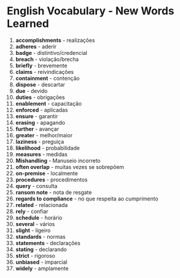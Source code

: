 # English Vocabulary - New Words Learned

1. **accomplishments** - realizações  
2. **adheres** - aderir  
3. **badge** - distintivo/credencial  
4. **breach** - violação/brecha  
5. **briefly** - brevemente  
6. **claims** - reivindicações  
7. **containment** - contenção  
8. **dispose** - descartar  
9. **due** - devido  
10. **duties** - obrigações  
11. **enablement** - capacitação  
12. **enforced** - aplicadas  
13. **ensure** - garantir  
14. **erasing** - apagando  
15. **further** - avançar  
16. **greater** - melhor/maior  
17. **laziness** - preguiça  
18. **likelihood** - probabilidade  
19. **measures** - medidas  
20. **Mishandling** - Manuseio incorreto  
21. **often overlap** - muitas vezes se sobrepõem  
22. **on-premise** - localmente  
23. **procedures** - procedimentos  
24. **query** - consulta  
25. **ransom note** - nota de resgate  
26. **regards to compliance** - no que respeita ao cumprimento  
27. **related** - relacionada  
28. **rely** - confiar  
29. **schedule** - horário  
30. **several** - vários  
31. **slight** - ligeiro  
32. **standards** - normas  
33. **statements** - declarações  
34. **stating** - declarando  
35. **strict** - rigoroso  
36. **unbiased** - imparcial  
37. **widely** - amplamente  
